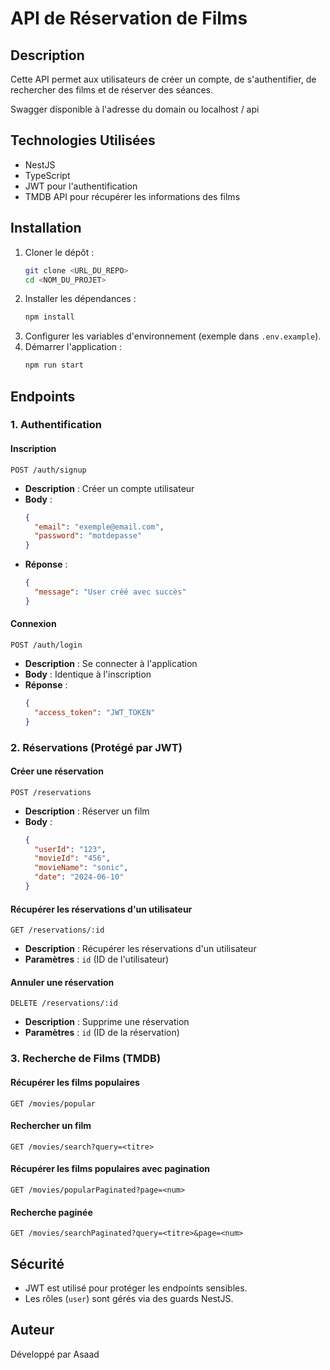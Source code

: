 # API de Réservation de Films

## Description
Cette API permet aux utilisateurs de créer un compte, de s'authentifier, de rechercher des films et de réserver des séances.


Swagger disponible à l'adresse du domain ou localhost / api

## Technologies Utilisées
- NestJS
- TypeScript
- JWT pour l'authentification
- TMDB API pour récupérer les informations des films

## Installation

1. Cloner le dépôt :
   ```sh
   git clone <URL_DU_REPO>
   cd <NOM_DU_PROJET>
   ```
2. Installer les dépendances :
   ```sh
   npm install
   ```
3. Configurer les variables d'environnement (exemple dans `.env.example`).
4. Démarrer l'application :
   ```sh
   npm run start
   ```

## Endpoints

### 1. Authentification
#### Inscription
```http
POST /auth/signup
```
- **Description** : Créer un compte utilisateur
- **Body** :
  ```json
  {
    "email": "exemple@email.com",
    "password": "motdepasse"
  }
  ```
- **Réponse** :
  ```json
  {
    "message": "User créé avec succès"
  }
  ```

#### Connexion
```http
POST /auth/login
```
- **Description** : Se connecter à l'application
- **Body** : Identique à l'inscription
- **Réponse** :
  ```json
  {
    "access_token": "JWT_TOKEN"
  }
  ```

### 2. Réservations (Protégé par JWT)
#### Créer une réservation
```http
POST /reservations
```
- **Description** : Réserver un film
- **Body** :
  ```json
  {
    "userId": "123",
    "movieId": "456",
    "movieName": "sonic",
    "date": "2024-06-10"
  }
  ```

#### Récupérer les réservations d'un utilisateur
```http
GET /reservations/:id
```
- **Description** : Récupérer les réservations d'un utilisateur
- **Paramètres** : `id` (ID de l'utilisateur)

#### Annuler une réservation
```http
DELETE /reservations/:id
```
- **Description** : Supprime une réservation
- **Paramètres** : `id` (ID de la réservation)

### 3. Recherche de Films (TMDB)
#### Récupérer les films populaires
```http
GET /movies/popular
```

#### Rechercher un film
```http
GET /movies/search?query=<titre>
```

#### Récupérer les films populaires avec pagination
```http
GET /movies/popularPaginated?page=<num>
```

#### Recherche paginée
```http
GET /movies/searchPaginated?query=<titre>&page=<num>
```

## Sécurité
- JWT est utilisé pour protéger les endpoints sensibles.
- Les rôles (`user`) sont gérés via des guards NestJS.

## Auteur
Développé par Asaad


